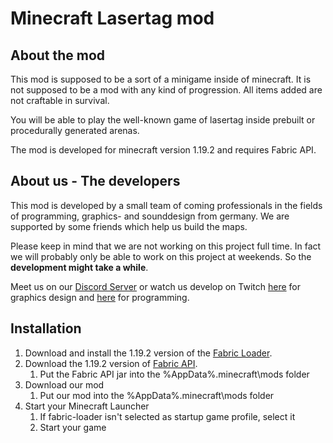 # Minecraft Lasertag mod

## About the mod

This mod is supposed to be a sort of a minigame inside of minecraft. It is not supposed to be a mod with any kind of progression. All items added are not craftable in survival.

You will be able to play the well-known game of lasertag inside prebuilt or procedurally generated arenas.

The mod is developed for minecraft version 1.19.2 and requires Fabric API.

## About us - The developers

This mod is developed by a small team of coming professionals in the fields of programming, graphics- and sounddesign from germany. We are supported by some friends which help us build the maps.

Please keep in mind that we are not working on this project full time. In fact we will probably only be able to work on this project at weekends. So the **development might take a while**.

Meet us on our [Discord Server](https://discord.gg/SPbV8P2kHN) or watch us develop on Twitch [here](https://www.twitch.tv/der_zabo) for graphics design and [here](https://www.twitch.tv/der__fbs) for programming.

## Installation

1. Download and install the 1.19.2 version of the [Fabric Loader](https://fabricmc.net/use/installer/).
2. Download the 1.19.2 version of [Fabric API](https://www.curseforge.com/minecraft/mc-mods/fabric-api/files/all?filter-game-version=2020709689%3A9366).
    1. Put the Fabric API jar into the %AppData%\.minecraft\mods folder
3. Download our mod
    1. Put our mod into the %AppData%\.minecraft\mods folder
4. Start your Minecraft Launcher
    1. If fabric-loader isn't selected as startup game profile, select it
    2. Start your game
